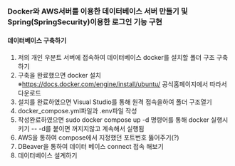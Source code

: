 ### Docker와 AWS서버를 이용한 데이터베이스 서버 만들기 및 Spring(SpringSecurity)이용한 로그인 기능 구현

#### 데이터베이스 구축하기

1. 저의 개인 우분트 서버에 접속하여 데이터베이스 docker를 설치할 폴더 구조 구축하기
2. 구축을 완료했으면 docker 설치 ※https://docs.docker.com/engine/install/ubuntu/ 공식홈페이지에서 따라서 다운로드
3. 설치를 완료하였으면 Visual Studio를 통해 원격 접속을하여 폴더 구조열기
4. docker_compose.yml파일과 .env파일 작성
5. 작성완료하였으면 sudo docker compose up -d 명령어를 통해 docker 실행시키기 -- -d를 붙이면 꺼지지않고 계속해서 실행됨
6. AWS을 통하여 compose에서 지정했던 포트번호 뚫어주기(?)
7. DBeaver을 통하여 데이터 베이스 connect 접속 해보기
8. 데이터베이스 설계하기
